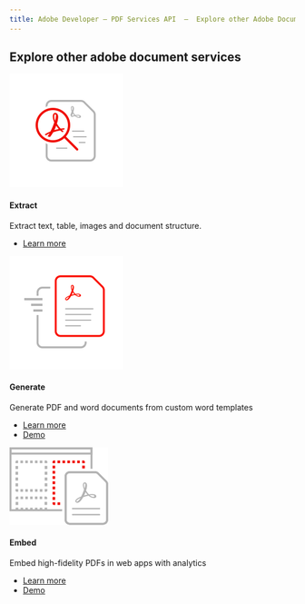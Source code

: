 ```yaml
---
title: Adobe Developer — PDF Services API  —  Explore other Adobe Document services
---
```




<TitleBlock slots="heading" theme="light" className="titleBlock-align-left"/>

## Explore other adobe document services


<ProductCard slots="icon, heading, text, buttons" theme="light" width="33%" className="product-card-compact-img" iconStyle/>

![CC icon](../images/high-fidelity.svg)

#### Extract

Extract text, table, images and document structure.

* [Learn more](/src/pages/pdf-extract.md)


<ProductCard slots="icon, heading, text, buttons" theme="light" width="33%" className="product-card-compact-img"/>

![CC icon](../images/rapid-results.svg)

#### Generate

Generate PDF and word documents from custom word templates

* [Learn more](/src/pages/doc-generation.md)
* [Demo](https://documentcloud.adobe.com/dc-docgen-playground/index.html#/)



<ProductCard slots="icon, heading, text, buttons" theme="light" width="33%" className="product-card-compact-img product-card-compact-img-service"/>

![CC icon](../images/customizable_experience.svg)

#### Embed

Embed high-fidelity PDFs in web apps with analytics

* [Learn more](/src/pages/pdf-embed.md)
* [Demo](https://documentcloud.adobe.com/view-sdk-demo/index.html#/view/FULL_WINDOW/Bodea%20Brochure.pdf)
